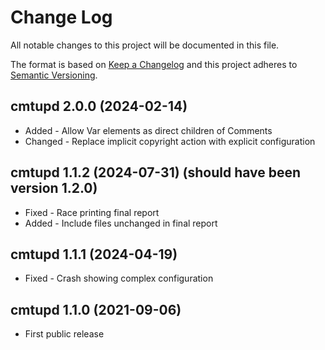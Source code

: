 ﻿<!--
Copyright Glen Knowles 2021 - 2025.
Distributed under the Boost Software License, Version 1.0.
-->

# Change Log

All notable changes to this project will be documented in this file.

The format is based on [Keep a Changelog](http://keepachangelog.com)
and this project adheres to [Semantic Versioning](http://semver.org).

## cmtupd 2.0.0 (2024-02-14)
- Added - Allow Var elements as direct children of Comments
- Changed - Replace implicit copyright action with explicit configuration

## cmtupd 1.1.2 (2024-07-31) (should have been version 1.2.0)
- Fixed - Race printing final report
- Added - Include files unchanged in final report

## cmtupd 1.1.1 (2024-04-19)
- Fixed - Crash showing complex configuration

## cmtupd 1.1.0 (2021-09-06)
- First public release

